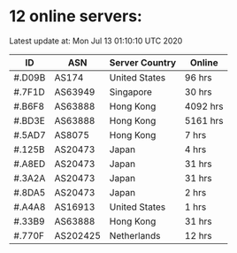 # 12 online servers:

Latest update at: Mon Jul 13 01:10:10 UTC 2020

| ID | ASN | Server Country | Online |
| -- | --- | -------------- | ------ |
| #.D09B | AS174 | United States | 96 hrs |
| #.7F1D | AS63949 | Singapore | 30 hrs |
| #.B6F8 | AS63888 | Hong Kong | 4092 hrs |
| #.BD3E | AS63888 | Hong Kong | 5161 hrs |
| #.5AD7 | AS8075 | Hong Kong | 7 hrs |
| #.125B | AS20473 | Japan | 4 hrs |
| #.A8ED | AS20473 | Japan | 31 hrs |
| #.3A2A | AS20473 | Japan | 31 hrs |
| #.8DA5 | AS20473 | Japan | 2 hrs |
| #.A4A8 | AS16913 | United States | 1 hrs |
| #.33B9 | AS63888 | Hong Kong | 31 hrs |
| #.770F | AS202425 | Netherlands | 12 hrs |


